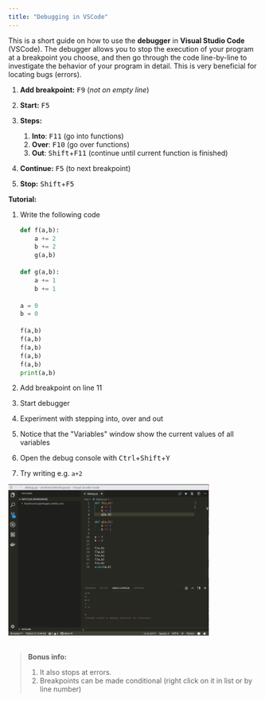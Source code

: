 ```yaml
---
title: "Debugging in VSCode"
---
```


This is a short guide on how to use the **debugger** in **Visual Studio Code** (VSCode). The debugger allows you to stop the execution of your program at a breakpoint you choose, and then go through the code line-by-line to investigate the behavior of your program in detail. This is very beneficial for locating bugs (errors).

1. **Add breakpoint:** <kbd>F9</kbd> (*not on empty line*)
2. **Start:** <kbd>F5</kbd>
3. **Steps:** 

    1. **Into**: <kbd>F11</kbd> (go into functions)
    2. **Over**: <kbd>F10</kbd> (go over functions)  
    3. **Out**: <kbd>Shift</kbd>+<kbd>F11</kbd> (continue until current function is finished)
  
4. **Continue:** <kbd>F5</kbd> (to next breakpoint)
5. **Stop:** <kbd>Shift</kbd>+<kbd>F5</kbd>

**Tutorial:**

1. Write the following code

    ```python
    def f(a,b):
        a += 2
        b += 2
        g(a,b)

    def g(a,b):
        a += 1
        b += 1

    a = 0
    b = 0

    f(a,b)
    f(a,b)
    f(a,b)
    f(a,b)
    f(a,b)
    print(a,b)
    ```
    
2. Add breakpoint on line 11
3. Start debugger
4. Experiment with stepping into, over and out
5. Notice that the "Variables" window show the current values of all variables
6. Open the debug console with <kbd>Ctrl</kbd>+<kbd>Shift</kbd>+<kbd>Y</kbd> 
7. Try writing e.g. `a+2`

<img src="https://github.com/NumEconCopenhagen/NumEconCopenhagen.netlify.com-v2/raw/master/content/guides/vscode-debug/vscode-debug.gif" alt="vscode-debug" width="80%"/>
<br /><br />

> **Bonus info:** 
>1. It also stops at errors.
> 2. Breakpoints can be made conditional (right click on it in list or by line number)
